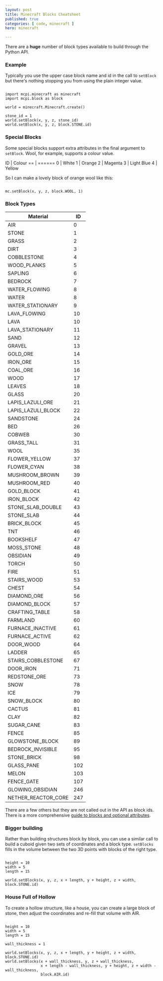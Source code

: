 ```yaml
---
layout: post
title: Minecraft Blocks Cheatsheet
published: true
categories: [ code, minecraft ]
hero: minecraft 

---
```


There are a **huge** number of block types available to build through the Python API.

### Example

Typically you use the upper case block name and id in the call to <code>setBlock</code> but
there's nothing stopping you from using the plain integer value.

~~~

import mcpi.minecraft as minecraft
import mcpi.block as block

world = minecraft.Minecraft.create()

stone_id = 1
world.setBlock(x, y, z, stone_id)
world.setBlock(x, y, z, block.STONE.id)

~~~

### Special Blocks

Some special blocks support extra attributes in the final argument to
<code>setBlock</code>. Wool, for example, supports a colour value.

ID | Colour
== | ======
0 | White
1 | Orange
2 | Magenta
3 | Light Blue
4 | Yellow

So I can make a lovely block of orange wool like this:

~~~

mc.setBlock(x, y, z, block.WOOL, 1)

~~~

### Block Types

Material | ID
-------- | ------
AIR                  | 0
STONE                | 1
GRASS                | 2
DIRT                 | 3
COBBLESTONE          | 4
WOOD_PLANKS          | 5
SAPLING              | 6
BEDROCK              | 7
WATER_FLOWING        | 8
WATER                | 8
WATER_STATIONARY     | 9
LAVA_FLOWING        | 10
LAVA                | 10
LAVA_STATIONARY     | 11
SAND                | 12
GRAVEL              | 13
GOLD_ORE            | 14
IRON_ORE            | 15
COAL_ORE            | 16
WOOD                | 17
LEAVES              | 18
GLASS               | 20
LAPIS_LAZULI_ORE    | 21
LAPIS_LAZULI_BLOCK  | 22
SANDSTONE           | 24
BED                 | 26
COBWEB              | 30
GRASS_TALL          | 31
WOOL                | 35
FLOWER_YELLOW       | 37
FLOWER_CYAN         | 38
MUSHROOM_BROWN      | 39
MUSHROOM_RED        | 40
GOLD_BLOCK          | 41
IRON_BLOCK          | 42
STONE_SLAB_DOUBLE   | 43
STONE_SLAB          | 44
BRICK_BLOCK         | 45
TNT                 | 46
BOOKSHELF           | 47
MOSS_STONE          | 48
OBSIDIAN            | 49
TORCH               | 50
FIRE                | 51
STAIRS_WOOD         | 53
CHEST               | 54
DIAMOND_ORE         | 56
DIAMOND_BLOCK       | 57
CRAFTING_TABLE      | 58
FARMLAND            | 60
FURNACE_INACTIVE    | 61
FURNACE_ACTIVE      | 62
DOOR_WOOD           | 64
LADDER              | 65
STAIRS_COBBLESTONE  | 67
DOOR_IRON           | 71
REDSTONE_ORE        | 73
SNOW                | 78
ICE                 | 79
SNOW_BLOCK          | 80
CACTUS              | 81
CLAY                | 82
SUGAR_CANE          | 83
FENCE               | 85
GLOWSTONE_BLOCK     | 89
BEDROCK_INVISIBLE   | 95
STONE_BRICK         | 98
GLASS_PANE          | 102
MELON               | 103
FENCE_GATE          | 107
GLOWING_OBSIDIAN    | 246
NETHER_REACTOR_CORE | 247

There are a few others but they are not called out in the API as block ids. There is
a more comprehensive <a href="http://minecraft.gamepedia.com/Pocket_Edition_data_values">guide to blocks and optional attributes</a>.

### Bigger building

Rather than building structures block by block, you can use a similar call to build
a cuboid given two sets of coordinates and a block type. <code>setBlocks</code> fills in
the volume between the two 3D points with blocks of the right type.

~~~

height = 10
width = 5
length = 15

world.setBlocks(x, y, z, x + length, y + height, z + width, block.STONE.id)

~~~

### House Full of Hollow

To create a hollow structure, like a house, you can create a large block of stone, then
adjust the coordinates and re-fill that volume with AIR.

~~~

height = 10
width = 5
length = 15

wall_thickness = 1

world.setBlocks(x, y, z, x + length, y + height, z + width, block.STONE.id)
world.setBlocks(x + wall_thickness, y, z + wall_thickness,
                x + length - wall_thickness, y + height, z + width - wall_thickness,
                block.AIR.id)

~~~
